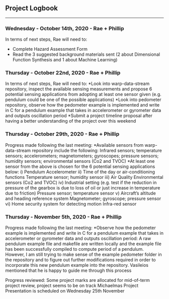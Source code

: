 ## Project Logbook
---
### Wednesday - October 14th, 2020 - Rae + Phillip
In terms of next steps, Rae will need to:
* Complete Hazard Assessment Form
* Read the 3 suggested background materials sent (2 about Dimensional Function Synthesis and 1 about Machine Learning)

### Thursday - October 22nd, 2020 - Rae + Phillip
In terms of next steps, Rae will need to:
*Look into warp-data-stream repository, inspect the available sensing measurements and propose 6 potential sensing applications from adopting at least one sensor given (e.g. pendulum could be one of the possible applications)
*Look into pedometer repository, observe how the pedometer example is implemented and write in C for a pendulum example that takes in accelerometer or gyrometer data and outputs oscillation period
*Submit a project timeline proposal after having a better understanding of the project over this weekend

### Thursday - October 29th, 2020 - Rae + Phillip
Progress made following the last meeting:
*Available sensors from warp-data-stream repository include the following:
Infrared sensors; temperature sensors; accelerometers; magnetometers; gyroscopes; pressure sensors; humidity sensors; environmental sensors (Co2 and TVOC)
*At least one sensor from the above is chosen for the 6 potential sensing applications below:
i)	Pendulum
Accelerometer
ii)	Time of the day or air-conditioning functions
Temperature sensor; humidity sensor
iii)	Air Quality
Environmental sensors (Co2 and TVOC)
iv)	Industrial setting (e.g. test if the reduction in pressure of the gearbox is due to loss of oil or just increase in temperature due to friction)
Pressure sensor; temperature sensor
v)	Aircraft’s altitude and heading reference system
Magnetometer; gyroscope; pressure sensor
vi)	Home security system for detecting motion
Infra-red sensor

### Thursday - November 5th, 2020 - Rae + Phillip
Progress made following the last meeting:
*Observe how the pedometer example is implemented and write in C for a pendulum example that takes in accelerometer or gyrometer data and outputs oscillation period:
A raw pendulum example file and makefile are written locally and the example file has been successfully compiled to compute period of a pendulum. 
However, I am still trying to make sense of the example pedometer folder in the repository and to figure out further modifications required in order to incorporate this new pendulum example into the repository. 
Vasileios mentioned that he is happy to guide me through this process

Progress reviewed: Some project marks are allocated for mid-of-term project review, project seems to be on track
Michaelmas Project Presentation is scheduled on Wednesday 25th November
